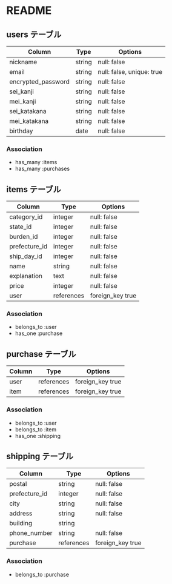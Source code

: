 # README
## users テーブル

| Column             | Type   | Options                   |
| -------------------| ------ | --------------------------|
| nickname           | string | null: false               |
| email              | string | null: false, unique: true |
| encrypted_password | string | null: false               |
| sei_kanji          | string | null: false               |
| mei_kanji          | string | null: false               |
| sei_katakana       | string | null: false               |
| mei_katakana       | string | null: false               |
| birthday           | date   | null: false               |

### Association
- has_many :items
- has_many :purchases

## items テーブル

| Column        | Type       | Options          |
| --------------| -----------| -----------------|
| category_id   | integer    | null: false      |
| state_id      | integer    | null: false      |
| burden_id     | integer    | null: false      |
| prefecture_id | integer    | null: false      |
| ship_day_id   | integer    | null: false      |
| name          | string     | null: false      |
| explanation   | text       | null: false      |
| price         | integer    | null: false      |
| user          | references | foreign_key true |

### Association
- belongs_to :user
- has_one :purchase

## purchase テーブル

| Column  | Type       | Options         |
| --------| -----------| ----------------|
| user    | references |foreign_key true |
| item    | references |foreign_key true |



### Association
- belongs_to :user
- belongs_to :item
- has_one :shipping

## shipping テーブル

| Column        | Type       | Options         |
| --------------| -----------| ----------------|
| postal        | string     | null: false     |
| prefecture_id | integer    | null: false     |
| city          | string     | null: false     |
| address       | string     | null: false     |
| building      | string     |                 |
| phone_number  | string     | null: false     |
| purchase      | references |foreign_key true |


### Association
- belongs_to :purchase
